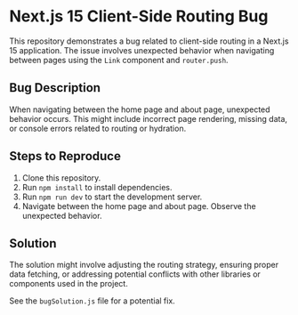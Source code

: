 # Next.js 15 Client-Side Routing Bug

This repository demonstrates a bug related to client-side routing in a Next.js 15 application.  The issue involves unexpected behavior when navigating between pages using the `Link` component and `router.push`. 

## Bug Description

When navigating between the home page and about page, unexpected behavior occurs. This might include incorrect page rendering, missing data, or console errors related to routing or hydration.

## Steps to Reproduce

1. Clone this repository.
2. Run `npm install` to install dependencies.
3. Run `npm run dev` to start the development server.
4. Navigate between the home page and about page. Observe the unexpected behavior.

## Solution

The solution might involve adjusting the routing strategy, ensuring proper data fetching, or addressing potential conflicts with other libraries or components used in the project.

See the `bugSolution.js` file for a potential fix.